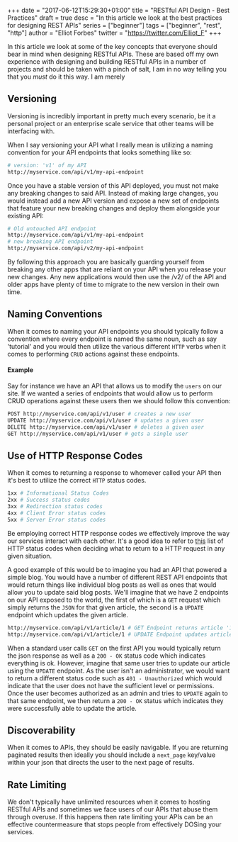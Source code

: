 +++
date = "2017-06-12T15:29:30+01:00"
title = "RESTful API Design - Best Practices"
draft = true
desc = "In this article we look at the best practices for designing REST APIs"
series = ["beginner"]
tags = ["beginner", "rest", "http"]
author = "Elliot Forbes"
twitter = "https://twitter.com/Elliot_F"
+++

In this article we look at some of the key concepts that everyone should bear in mind when designing RESTful APIs. These are based off my own experience with designing and building RESTful APIs in a number of projects and should be taken with a pinch of salt, I am in no way telling you that you *must* do it this way. I am merely 



## Versioning

Versioning is incredibly important in pretty much every scenario, be it a personal project or an enterprise scale service that other teams will be interfacing with. 

When I say versioning your API what I really mean is utilizing a naming convention for your API endpoints that looks something like so:

```bash
# version: 'v1' of my API 
http://myservice.com/api/v1/my-api-endpoint
```

Once you have a stable version of this API deployed, you must not make any breaking changes to said API. Instead of making large changes, you would instead add a new API version and expose a new set of endpoints that feature your new breaking changes and deploy them alongside your existing API:

```bash
# Old untouched API endpoint
http://myservice.com/api/v1/my-api-endpoint
# new breaking API endpoint
http://myservice.com/api/v2/my-api-endpoint
```

By following this approach you are basically guarding yourself from breaking any other apps that are reliant on your API when you release your new changes. Any new applications would then use the /v2/ of the API and older apps have plenty of time to migrate to the new version in their own time. 

## Naming Conventions

When it comes to naming your API endpoints you should typically follow a convention where every endpoint is named the same noun, such as say 'tutorial' and you would then utilize the various different `HTTP` verbs when it comes to performing `CRUD` actions against these endpoints.

#### Example

Say for instance we have an API that allows us to modify the `users` on our site. If we wanted a series of endpoints that would allow us to perform CRUD operations against these users then we should follow this convention:

```bash
POST http://myservice.com/api/v1/user # creates a new user
UPDATE http://myservice.com/api/v1/user # updates a given user
DELETE http://myservice.com/api/v1/user # deletes a given user
GET http://myservice.com/api/v1/user # gets a single user
```


## Use of HTTP Response Codes

When it comes to returning a response to whomever called your API then it's best to utilize the correct `HTTP` status codes. 

```bash
1xx # Informational Status Codes
2xx # Success status codes
3xx # Redirection status codes
4xx # Client Error status codes
5xx # Server Error status codes
```

Be employing correct HTTP response codes we effectively improve the way our services interact with each other. It's a good idea to refer to [this](https://en.wikipedia.org/wiki/List_of_HTTP_status_codes) list of HTTP status codes when deciding what to return to a HTTP request in any given situation. 

A good example of this would be to imagine you had an API that powered a simple blog. You would have a number of different REST API endpoints that would return things like individual blog posts as well as ones that would allow you to update said blog posts. We'll imagine that we have 2 endpoints on our API exposed to the world, the first of which is a `GET` request which simply returns the `JSON` for that given article, the second is a `UPDATE` endpoint which updates the given article.

```bash
http://myservice.com/api/v1/article/1 # GET Endpoint returns article '1'
http://myservice.com/api/v1/article/1 # UPDATE Endpoint updates article '1'
```

When a standard user calls `GET` on the first API you would typically return the json response as well as a `200 - OK` status code which indicates everything is ok. However, imagine that same user tries to update our article using the `UPDATE` endpoint. As the user isn't an administrator, we would want to return a different status code such as `401 - Unauthorized` which would indicate that the user does not have the sufficient level or permissions. Once the user becomes authorized as an admin and tries to `UPDATE` again to that same endpoint, we then return a `200 - OK` status which indicates they were successfully able to update the article.

## Discoverability

When it comes to APIs, they should be easily navigable. If you are returning paginated results then ideally you should include a `next_page` key/value within your json that directs the user to the next page of results. 

## Rate Limiting

We don't typically have unlimited resources when it comes to hosting RESTful APIs and sometimes we face users of our APIs that abuse them through overuse. If this happens then rate limiting your APIs can be an effective countermeasure that stops people from effectively DOSing your services. 

  